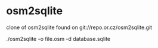# osm2sqlite
clone of osm2sqlite found on git://repo.or.cz/osm2sqlite.git

./osm2sqlite -o file.osm -d database.sqlite
